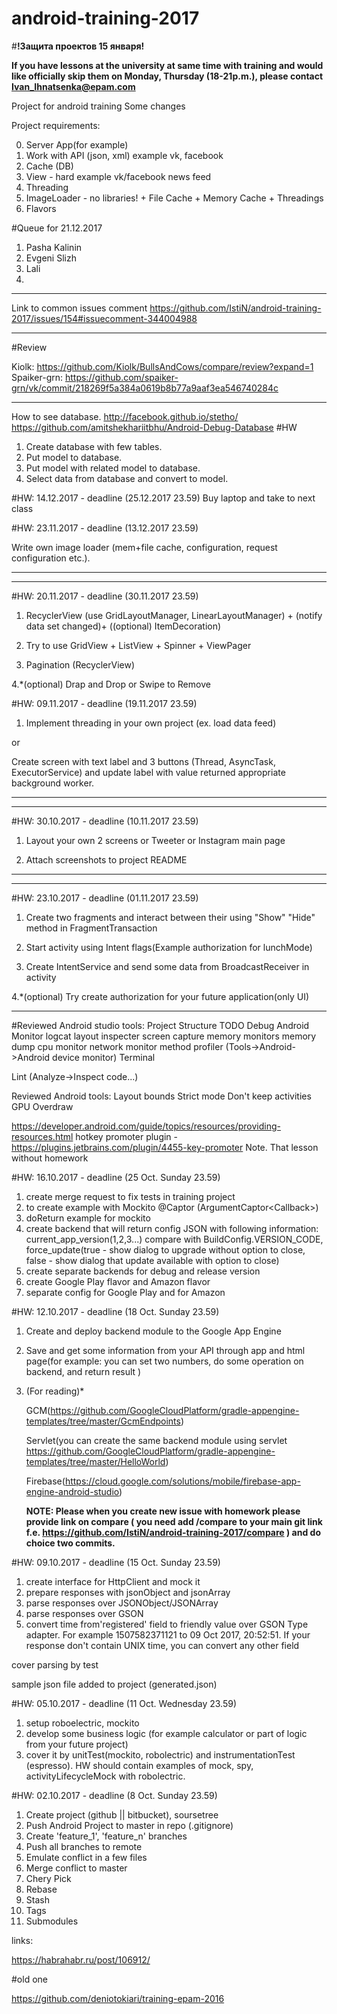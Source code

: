# android-training-2017

#<b>!Защита проектов 15 января!</b>

<b>If you have lessons at the university at same time with training and would like officially skip them on Monday, Thursday (18-21p.m.), please contact  Ivan_Ihnatsenka@epam.com</b>

Project for android training
Some changes

Project requirements:

0. Server App(for example)
1. Work with API (json, xml) example vk, facebook
2. Cache (DB)
3. View - hard example vk/facebook news feed
4. Threading
5. ImageLoader - no libraries! + File Cache + Memory Cache + Threadings
6. Flavors

#Queue for 21.12.2017
1. Pasha Kalinin
2. Evgeni Slizh
3. Lali
4. 

*********************************************************
Link to common issues comment https://github.com/IstiN/android-training-2017/issues/154#issuecomment-344004988 

*********************************************************

#Review

Kiolk: https://github.com/Kiolk/BullsAndCows/compare/review?expand=1
Spaiker-grn: https://github.com/spaiker-grn/vk/commit/218269f5a384a0619b8b77a9aaf3ea546740284c

*********************************************************

How to see database.
http://facebook.github.io/stetho/
https://github.com/amitshekhariitbhu/Android-Debug-Database
#HW
1. Create database with few tables.
2. Put model to database.
3. Put model with related model to database.
4. Select data from database and convert to model.


#HW: 14.12.2017 - deadline (25.12.2017 23.59)
Buy laptop and take to next class


#HW: 23.11.2017 - deadline (13.12.2017 23.59)

Write own image loader (mem+file cache, configuration, request configuration etc.).


*********************************************************

*********************************************************
#HW: 20.11.2017 - deadline (30.11.2017 23.59)

1. RecyclerView (use GridLayoutManager, LinearLayoutManager) + (notify data set changed)+ ((optional) ItemDecoration)

2. Try to use GridView + ListView + Spinner + ViewPager

3. Pagination (RecyclerView)

4.*(optional) Drap and Drop or Swipe to Remove

#HW: 09.11.2017 - deadline (19.11.2017 23.59)

1. Implement threading in your own project (ex. load data feed)

or
 
  Create screen with text label and 3 buttons (Thread, AsyncTask, ExecutorService) and update label with value returned appropriate background worker.

*********************************************************

*********************************************************
#HW: 30.10.2017 - deadline (10.11.2017 23.59)

1. Layout your own 2 screens or Tweeter or Instagram main page

2. Attach screenshots to project README

*********************************************************

*********************************************************
#HW: 23.10.2017 - deadline (01.11.2017 23.59)

1. Create two fragments and interact between their using "Show" "Hide" method in FragmentTransaction

2. Start activity using Intent flags(Example authorization for lunchMode)

3. Create IntentService and send some data from BroadcastReceiver in activity

4.*(optional) Try create authorization for your future application(only UI)

*********************************************************


#Reviewed Android studio tools:
Project
Structure
TODO
Debug
Android Monitor
  logcat
  layout inspecter
  screen capture
  memory monitors
  memory dump
  cpu monitor
  network monitor
  method profiler (Tools->Android->Android device monitor)
Terminal

Lint (Analyze->Inspect code...)

Reviewed Android tools:
Layout bounds
Strict mode
Don't keep activities
GPU Overdraw

https://developer.android.com/guide/topics/resources/providing-resources.html
hotkey promoter plugin - https://plugins.jetbrains.com/plugin/4455-key-promoter
Note. That lesson without homework


#HW: 16.10.2017 - deadline (25 Oct. Sunday 23.59)
1. create merge request to fix tests in training project
2. to create example with Mockito @Captor (ArgumentCaptor<Callback<Long>>)
3. doReturn example for mockito
4. create backend that will return config JSON with following information:  current_app_version(1,2,3...) compare with BuildConfig.VERSION_CODE, force_update(true - show dialog to upgrade without option to close, false - show dialog that update available with option to close)
5. create separate backends for debug and release version
6. create Google Play flavor and Amazon flavor
7. separate config for Google Play and for Amazon



#HW: 12.10.2017 - deadline (18 Oct. Sunday 23.59)
1. Create and deploy backend module to the Google App Engine
2. Save and get some information from your API through app and html page(for example: you can set two numbers, do some operation on backend, and return result )
3. (For reading)*
 
   GCM(https://github.com/GoogleCloudPlatform/gradle-appengine-templates/tree/master/GcmEndpoints)
   
   Servlet(you can create the same backend module using servlet https://github.com/GoogleCloudPlatform/gradle-appengine-templates/tree/master/HelloWorld)
   
   Firebase(https://cloud.google.com/solutions/mobile/firebase-app-engine-android-studio)
   
   **NOTE: Please when you create new issue with homework please provide link on compare ( you need add /compare to your main git link f.e. https://github.com/IstiN/android-training-2017/compare ) and do choice two commits.**

#HW: 09.10.2017 - deadline (15 Oct. Sunday 23.59)
1. create interface for HttpClient and mock it
2. prepare responses with jsonObject and jsonArray
3. parse responses over JSONObject/JSONArray
4. parse responses over GSON
5. convert time from'registered' field to friendly value over GSON Type adapter. For example 1507582371121 to 09 Oct 2017, 20:52:51. If your response don't contain UNIX time, you can convert any other field

cover parsing by test

sample json file added to project (generated.json)

#HW: 05.10.2017 - deadline (11 Oct. Wednesday 23.59)
1. setup roboelectric, mockito
2. develop some business logic (for example calculator or part of logic from your future project)
3. cover it by unitTest(mockito, robolectric) and instrumentationTest (espresso). HW should contain examples of mock, spy, activityLifecycleMock with robolectric.


#HW: 02.10.2017 - deadline (8 Oct. Sunday 23.59)

1. Create project (github || bitbucket), soursetree
2. Push Android Project to master in repo (.gitignore)
3. Create 'feature_1', 'feature_n' branches
4. Push all branches to remote
5. Emulate conflict in a few files
6. Merge conflict to master
7. Chery Pick
8. Rebase
9. Stash
10. Tags
11. Submodules

links:

https://habrahabr.ru/post/106912/

#old one

https://github.com/deniotokiari/training-epam-2016
